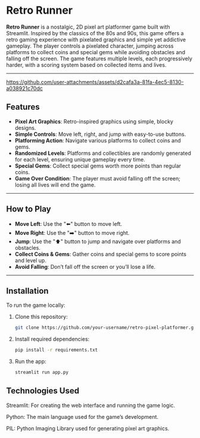 # Retro Runner

**Retro Runner** is a nostalgic, 2D pixel art platformer game built with Streamlit. Inspired by the classics of the 80s and 90s, this game offers a retro gaming experience with pixelated graphics and simple yet addictive gameplay. The player controls a pixelated character, jumping across platforms to collect coins and special gems while avoiding obstacles and falling off the screen. The game features multiple levels, each progressively harder, with a scoring system based on collected items and lives.

---


https://github.com/user-attachments/assets/d2cafa3a-81fa-4ec5-8130-a038921c70dc


## Features

- **Pixel Art Graphics**: Retro-inspired graphics using simple, blocky designs.
- **Simple Controls**: Move left, right, and jump with easy-to-use buttons.
- **Platforming Action**: Navigate various platforms to collect coins and gems.
- **Randomized Levels**: Platforms and collectibles are randomly generated for each level, ensuring unique gameplay every time.
- **Special Gems**: Collect special gems worth more points than regular coins.
- **Game Over Condition**: The player must avoid falling off the screen; losing all lives will end the game.

---

## How to Play

- **Move Left**: Use the "⬅️" button to move left.
- **Move Right**: Use the "➡️" button to move right.
- **Jump**: Use the "⬆️" button to jump and navigate over platforms and obstacles.
- **Collect Coins & Gems**: Gather coins and special gems to score points and level up.
- **Avoid Falling**: Don’t fall off the screen or you’ll lose a life.

---

## Installation

To run the game locally:

1. Clone this repository:

   ```bash
   git clone https://github.com/your-username/retro-pixel-platformer.git

2. Install required dependencies:

   ```bash
   pip install -r requirements.txt

3. Run the app:

   ```bash
   streamlit run app.py


## Technologies Used
Streamlit: For creating the web interface and running the game logic.

Python: The main language used for the game’s development.

PIL: Python Imaging Library used for generating pixel art graphics.

   
   
